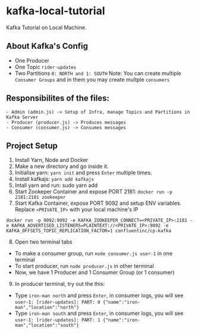 # kafka-local-tutorial
Kafka Tutorial on Local Machine. 

## About Kafka's Config
- One Producer
- One Topic `rider-updates`
- Two Partitions `0: NORTH and 1: SOUTH`
Note: You can create multiple `Consumer Groups` and in them you may create multple `consumers`

## Responsibilites of the files:
```
- Admin (admin.js) -> Setup of Infra, manage Topics and Partitions in Kafka Server
- Producer (producer.js) -> Produces messages
- Consumer (consumer.js) -> Consumes messages
```

## Project Setup
1. Install Yarn, Node and Docker
2. Make a new directory and go inside it.
3. Initialise yarn: `yarn init` and press `Enter` multiple times.
4. Install kafkajs: `yarn add kafkajs`
5. Intall yarn and run: sudo yarn add
6. Start Zookeper Container and expose PORT 2181: `docker run -p 2181:2181 zookeeper`
7. Start Kafka Container, expose PORT 9092 and setup ENV variables. Replace `<PRIVATE_IP>` with your local machine's IP
```
docker run -p 9092:9092 -e KAFKA_ZOOKEEPER_CONNECT=<PRIVATE_IP>:2181 -e KAFKA_ADVERTISED_LISTENERS=PLAINTEXT://<PRIVATE_IP>:9092 -e KAFKA_OFFSETS_TOPIC_REPLICATION_FACTOR=1 confluentinc/cp-kafka
```
8. Open two terminal tabs
- To make a consumer group, run `node consumer.js user-1` in one terminal
- To start producer, run `node producer.js` in other terminal
- Now, we have 1 Producer and 1 Consumer Group (or 1 consumer)
9. In producer terminal, try out the this:
- Type `iron-man north` and press `Enter`, in consumer logs, you will see `user-1: [rider-updates]: PART: 0 {"name":"iron-man","location":"north"}`
- Type `iron-man south` and press `Enter`, in consumer logs, you will see `user-1: [rider-updates]: PART: 1 {"name":"iron-man","location":"south"}`
